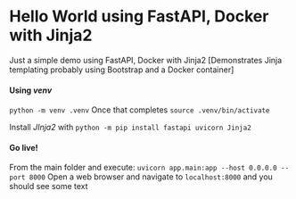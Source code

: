 # Hello World using FastAPI, Docker with Jinja2


Just a simple demo using FastAPI, Docker with Jinja2 [Demonstrates Jinja templating probably using Bootstrap and a Docker container]

#### Using *venv*

```python -m venv .venv``` Once that completes ```source .venv/bin/activate```

Install *JInja2* with ```python -m pip install fastapi uvicorn Jinja2```

#### Go live!

From the main folder and execute: ```uvicorn app.main:app --host 0.0.0.0 --port 8000```
Open a web browser and navigate to ```localhost:8000``` and you should see some text
